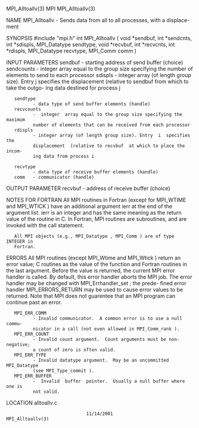 MPI_Alltoallv(3)                      MPI                     MPI_Alltoallv(3)



NAME
       MPI_Alltoallv -  Sends data from all to all processes, with a displace-
       ment

SYNOPSIS
       #include "mpi.h"
       int MPI_Alltoallv (
               void *sendbuf,
               int *sendcnts,
               int *sdispls,
               MPI_Datatype sendtype,
               void *recvbuf,
               int *recvcnts,
               int *rdispls,
               MPI_Datatype recvtype,
               MPI_Comm comm )

INPUT PARAMETERS
       sendbuf
              - starting address of send buffer (choice)
       sendcounts
              - integer array equal to the group size specifying the number of
              elements to send to each processor
       sdispls
              -  integer  array  (of length group size). Entry j specifies the
              displacement (relative to sendbuf  from which to take the outgo-
              ing data destined for process j

       sendtype
              - data type of send buffer elements (handle)
       recvcounts
              -  integer  array equal to the group size specifying the maximum
              number of elements that can be received from each processor
       rdispls
              - integer array (of length group size). Entry  i  specifies  the
              displacement  (relative to recvbuf  at which to place the incom-
              ing data from process i

       recvtype
              - data type of receive buffer elements (handle)
       comm   - communicator (handle)


OUTPUT PARAMETER
       recvbuf
              - address of receive buffer (choice)


NOTES FOR FORTRAN
       All MPI routines in Fortran (except for MPI_WTIME and MPI_WTICK )  have
       an  additional  argument ierr at the end of the argument list.  ierr is
       an integer and has the same meaning as the return value of the  routine
       in  C.   In Fortran, MPI routines are subroutines, and are invoked with
       the call statement.

       All MPI objects (e.g., MPI_Datatype , MPI_Comm ) are of type INTEGER in
       Fortran.


ERRORS
       All  MPI  routines  (except  MPI_Wtime  and MPI_Wtick ) return an error
       value; C routines as the value of the function and Fortran routines  in
       the last argument.  Before the value is returned, the current MPI error
       handler is called.  By default, this error handler aborts the MPI  job.
       The  error  handler may be changed with MPI_Errhandler_set ; the prede-
       fined error handler MPI_ERRORS_RETURN may be used to cause error values
       to  be  returned.  Note that MPI does not guarentee that an MPI program
       can continue past an error.

       MPI_ERR_COMM
              - Invalid communicator.  A common error is to use a null  commu-
              nicator in a call (not even allowed in MPI_Comm_rank ).
       MPI_ERR_COUNT
              - Invalid count argument.  Count arguments must be non-negative;
              a count of zero is often valid.
       MPI_ERR_TYPE
              - Invalid datatype argument.  May be an uncommitted MPI_Datatype
              (see MPI_Type_commit ).
       MPI_ERR_BUFFER
              -  Invalid  buffer  pointer.  Usually a null buffer where one is
              not valid.

LOCATION
       alltoallv.c



                                  11/14/2001                  MPI_Alltoallv(3)
